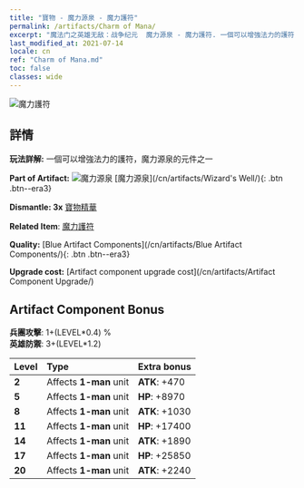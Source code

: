 ```yaml
---
title: "寶物 - 魔力源泉 - 魔力護符"
permalink: /artifacts/Charm of Mana/
excerpt: "魔法门之英雄无敌：战争纪元  魔力源泉 - 魔力護符. 一個可以增強法力的護符，魔力源泉的元件之一"
last_modified_at: 2021-07-14
locale: cn
ref: "Charm of Mana.md"
toc: false
classes: wide
---
```


 ![魔力護符](/images/t/artifact_40211.png)



## 詳情

 **玩法詳解:** 一個可以增強法力的護符，魔力源泉的元件之一

 **Part of Artifact:** ![魔力源泉](/images/t/icon_artifact_21.png) [魔力源泉](/cn/artifacts/Wizard's Well/){: .btn .btn--era3}

 **Dismantle: 3x** [寶物精華](/cn/Items/con_905/)

 **Related Item**: [魔力護符](/cn/Items/art_112/)

 **Quality:** [Blue Artifact Components](/cn/artifacts/Blue Artifact Components/){: .btn .btn--era3}

 **Upgrade cost:** [Artifact component upgrade cost](/cn/artifacts/Artifact Component Upgrade/)

## Artifact Component Bonus

  **兵團攻擊**: 1+(LEVEL\*0.4) %<br/>**英雄防禦**: 3+(LEVEL\*1.2)

  |  Level  | Type |    Extra bonus  | 
  |:--------|:-----|:----------------| 
  | **2** | Affects **1-man** unit | **ATK**: +470 | 
  | **5** | Affects **1-man** unit | **HP**: +8970 | 
  | **8** | Affects **1-man** unit | **ATK**: +1030 | 
  | **11** | Affects **1-man** unit | **HP**: +17400 | 
  | **14** | Affects **1-man** unit | **ATK**: +1890 | 
  | **17** | Affects **1-man** unit | **HP**: +25850 | 
  | **20** | Affects **1-man** unit | **ATK**: +2240 | 
